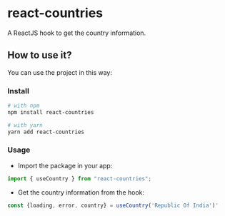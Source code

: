 # react-countries

A ReactJS hook to get the country information.

## How to use it?

You can use the project in this way:

### Install

```bash
# with npm
npm install react-countries

# with yarn
yarn add react-countries
```

### Usage

- Import the package in your app:

```js
import { useCountry } from "react-countries";
```

- Get the country information from the hook:

```js
const {loading, error, country} = useCountry('Republic Of India')'
```
